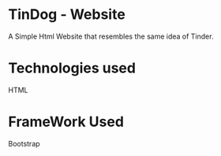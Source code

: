 # TinDog - Website

A Simple Html Website that resembles the same idea of Tinder.

# Technologies used 

HTML

# FrameWork Used 

Bootstrap